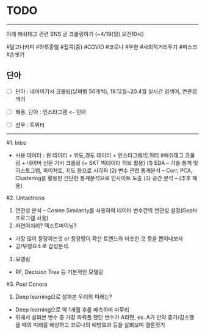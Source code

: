 
# TODO
-----
아래 해쉬태그 관련 SNS 글 크롤링하기 (~4/19(일) 오전10시)

&#35;달고나커피 &#35;하루종일 &#35;집콕(중) &#35;COVID &#35;코로나 &#35;우한 &#35;사회적거리두기 &#35;마스크 &#35;손씻기

## 단아
* [ ] 단아 : 네이버기사 크롤링(날짜별 50개씩), 19.12월~20.4월 실시간 검색어, 연관검색어
* [ ] 해용, 단아 : 인스타그램 <- 단아
* [ ] 선우 : 트위터


-----
#1. Intro
- 사용 데이터 : 원 데이터 + 위도,경도 데이터 + 인스타그램/트위터 #해쉬태그 크롤링 + 네이버 신문 기사 크롤링 (+ SKT 빅데이터 허브 활용)
(1) EDA – 기술 통계 및 히스토그램, 파이차트, 지도 등으로 시각화
(2) 변수 관련 통계분석 – Corr, PCA, Clustering을 활용한 간단한 통계분석으로 인사이트 도출
(3) 공간 분석 – (추후 해용)

#2. Untactness
1) 연관성 분석 – Cosine Similarity를 사용하여 데이터 변수간의 연관성 설명(Gephi 프로그램 사용)
2) 자연어처리? 텍스트마이닝?
- 가장 많이 등장하는것 or 등장량이 확산 트렌드와 비슷한 것 등을 뽑아내보자
- 긍/부정요소로 감성분석.
3) 모델링
- RF, Decision Tree 등 기본적인 모델링

#3. Post Conora
1) Deep learning으로 살펴본 우리의 미래는?
- Deep learning으로 약 1개월 후를 예측하며 마무리
- 위에서 살펴본 변수 중 가장 파워풀 했던 변수가 A라면, ex. A가 만약 증가/감소했을 때의 미래를 예상하고 코로나의 예방효과 등을 살펴보며 결론짓기
